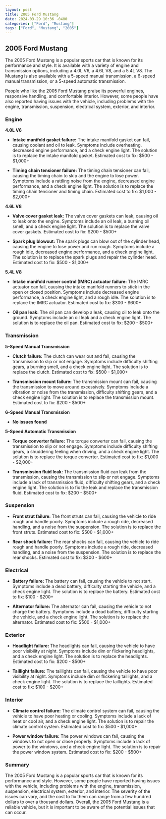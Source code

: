 ```yaml
---
layout: post
title: 2005 Ford Mustang
date: 2024-03-29 10:36 -0400
categories: ["Ford", "Mustang"]
tags: ["Ford", "Mustang", "2005"]
---
```

## 2005 Ford Mustang

The 2005 Ford Mustang is a popular sports car that is known for its performance and style. It is available with a variety of engine and transmission options, including a 4.0L V6, a 4.6L V8, and a 5.4L V8. The Mustang is also available with a 5-speed manual transmission, a 6-speed manual transmission, or a 5-speed automatic transmission.

People who like the 2005 Ford Mustang praise its powerful engines, responsive handling, and comfortable interior. However, some people have also reported having issues with the vehicle, including problems with the engine, transmission, suspension, electrical system, exterior, and interior.

### Engine

**4.0L V6**

- **Intake manifold gasket failure:** The intake manifold gasket can fail, causing coolant and oil to leak. Symptoms include overheating, decreased engine performance, and a check engine light. The solution is to replace the intake manifold gasket. Estimated cost to fix: $500 - $1,000+

- **Timing chain tensioner failure:** The timing chain tensioner can fail, causing the timing chain to skip and the engine to lose power. Symptoms include a rattling noise from the engine, decreased engine performance, and a check engine light. The solution is to replace the timing chain tensioner and timing chain. Estimated cost to fix: $1,000 - $2,000+

**4.6L V8**

- **Valve cover gasket leak:** The valve cover gaskets can leak, causing oil to leak onto the engine. Symptoms include an oil leak, a burning oil smell, and a check engine light. The solution is to replace the valve cover gaskets. Estimated cost to fix: $200 - $500+

- **Spark plug blowout:** The spark plugs can blow out of the cylinder head, causing the engine to lose power and run rough. Symptoms include a rough idle, decreased engine performance, and a check engine light. The solution is to replace the spark plugs and repair the cylinder head. Estimated cost to fix: $500 - $1,000+

**5.4L V8**

- **Intake manifold runner control (IMRC) actuator failure:** The IMRC actuator can fail, causing the intake manifold runners to stick in the open or closed position. Symptoms include decreased engine performance, a check engine light, and a rough idle. The solution is to replace the IMRC actuator. Estimated cost to fix: $300 - $600+

- **Oil pan leak:** The oil pan can develop a leak, causing oil to leak onto the ground. Symptoms include an oil leak and a check engine light. The solution is to replace the oil pan. Estimated cost to fix: $200 - $500+

### Transmission

**5-Speed Manual Transmission**

- **Clutch failure:** The clutch can wear out and fail, causing the transmission to slip or not engage. Symptoms include difficulty shifting gears, a burning smell, and a check engine light. The solution is to replace the clutch. Estimated cost to fix: $500 - $1,000+

- **Transmission mount failure:** The transmission mount can fail, causing the transmission to move around excessively. Symptoms include a vibration or noise from the transmission, difficulty shifting gears, and a check engine light. The solution is to replace the transmission mount. Estimated cost to fix: $200 - $500+

**6-Speed Manual Transmission**

- **No issues found**

**5-Speed Automatic Transmission**

- **Torque converter failure:** The torque converter can fail, causing the transmission to slip or not engage. Symptoms include difficulty shifting gears, a shuddering feeling when driving, and a check engine light. The solution is to replace the torque converter. Estimated cost to fix: $1,000 - $2,000+

- **Transmission fluid leak:** The transmission fluid can leak from the transmission, causing the transmission to slip or not engage. Symptoms include a lack of transmission fluid, difficulty shifting gears, and a check engine light. The solution is to fix the leak and replace the transmission fluid. Estimated cost to fix: $200 - $500+

### Suspension

- **Front strut failure:** The front struts can fail, causing the vehicle to ride rough and handle poorly. Symptoms include a rough ride, decreased handling, and a noise from the suspension. The solution is to replace the front struts. Estimated cost to fix: $500 - $1,000+

- **Rear shock failure:** The rear shocks can fail, causing the vehicle to ride rough and handle poorly. Symptoms include a rough ride, decreased handling, and a noise from the suspension. The solution is to replace the rear shocks. Estimated cost to fix: $300 - $600+

### Electrical

- **Battery failure:** The battery can fail, causing the vehicle to not start. Symptoms include a dead battery, difficulty starting the vehicle, and a check engine light. The solution is to replace the battery. Estimated cost to fix: $100 - $200+

- **Alternator failure:** The alternator can fail, causing the vehicle to not charge the battery. Symptoms include a dead battery, difficulty starting the vehicle, and a check engine light. The solution is to replace the alternator. Estimated cost to fix: $500 - $1,000+

### Exterior

- **Headlight failure:** The headlights can fail, causing the vehicle to have poor visibility at night. Symptoms include dim or flickering headlights, and a check engine light. The solution is to replace the headlights. Estimated cost to fix: $200 - $500+

- **Taillight failure:** The taillights can fail, causing the vehicle to have poor visibility at night. Symptoms include dim or flickering taillights, and a check engine light. The solution is to replace the taillights. Estimated cost to fix: $100 - $200+

### Interior

- **Climate control failure:** The climate control system can fail, causing the vehicle to have poor heating or cooling. Symptoms include a lack of heat or cool air, and a check engine light. The solution is to repair the climate control system. Estimated cost to fix: $500 - $1,000+

- **Power window failure:** The power windows can fail, causing the windows to not open or close properly. Symptoms include a lack of power to the windows, and a check engine light. The solution is to repair the power window system. Estimated cost to fix: $200 - $500+

### Summary

The 2005 Ford Mustang is a popular sports car that is known for its performance and style. However, some people have reported having issues with the vehicle, including problems with the engine, transmission, suspension, electrical system, exterior, and interior. The severity of the issues can vary, and the cost to fix them can range from a few hundred dollars to over a thousand dollars. Overall, the 2005 Ford Mustang is a reliable vehicle, but it is important to be aware of the potential issues that can occur.
